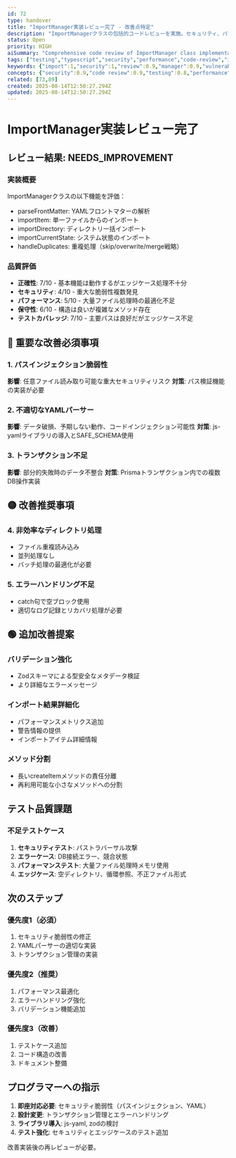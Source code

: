 ```yaml
---
id: 72
type: handover
title: "ImportManager実装レビュー完了 - 改善点特定"
description: "ImportManagerクラスの包括的コードレビューを実施。セキュリティ、パフォーマンス、エラーハンドリングに関する重要な改善点を特定"
status: Open
priority: HIGH
aiSummary: "Comprehensive code review of ImportManager class implementation identifying critical security vulnerabilities (path injection, YAML parsing), performance issues, and areas for improvement including transaction management, error handling, and test coverage enhancement."
tags: ["testing","typescript","security","performance","code-review","import-export"]
keywords: {"import":1,"security":1,"review":0.9,"manager":0.9,"vulnerability":0.9}
concepts: {"security":0.9,"code review":0.9,"testing":0.8,"performance":0.8,"software quality":0.8}
related: [73,89]
created: 2025-08-14T12:50:27.294Z
updated: 2025-08-14T12:50:27.294Z
---
```


# ImportManager実装レビュー完了

## レビュー結果: NEEDS_IMPROVEMENT

### 実装概要
ImportManagerクラスの以下機能を評価：
- parseFrontMatter: YAMLフロントマターの解析
- importItem: 単一ファイルからのインポート
- importDirectory: ディレクトリ一括インポート
- importCurrentState: システム状態のインポート
- handleDuplicates: 重複処理（skip/overwrite/merge戦略）

### 品質評価
- **正確性**: 7/10 - 基本機能は動作するがエッジケース処理不十分
- **セキュリティ**: 4/10 - 重大な脆弱性複数発見
- **パフォーマンス**: 5/10 - 大量ファイル処理時の最適化不足
- **保守性**: 6/10 - 構造は良いが複雑なメソッド存在
- **テストカバレッジ**: 7/10 - 主要パスは良好だがエッジケース不足

## 🔴 重要な改善必須事項

### 1. パスインジェクション脆弱性
**影響**: 任意ファイル読み取り可能な重大セキュリティリスク
**対策**: パス検証機能の実装が必要

### 2. 不適切なYAMLパーサー
**影響**: データ破損、予期しない動作、コードインジェクション可能性
**対策**: js-yamlライブラリの導入とSAFE_SCHEMA使用

### 3. トランザクション不足
**影響**: 部分的失敗時のデータ不整合
**対策**: Prismaトランザクション内での複数DB操作実装

## 🟡 改善推奨事項

### 4. 非効率なディレクトリ処理
- ファイル重複読み込み
- 並列処理なし
- バッチ処理の最適化が必要

### 5. エラーハンドリング不足
- catch句で空ブロック使用
- 適切なログ記録とリカバリ処理が必要

## 🟢 追加改善提案

### バリデーション強化
- Zodスキーマによる型安全なメタデータ検証
- より詳細なエラーメッセージ

### インポート結果詳細化
- パフォーマンスメトリクス追加
- 警告情報の提供
- インポートアイテム詳細情報

### メソッド分割
- 長いcreateItemメソッドの責任分離
- 再利用可能な小さなメソッドへの分割

## テスト品質課題

### 不足テストケース
1. **セキュリティテスト**: パストラバーサル攻撃
2. **エラーケース**: DB接続エラー、競合状態
3. **パフォーマンステスト**: 大量ファイル処理時メモリ使用
4. **エッジケース**: 空ディレクトリ、循環参照、不正ファイル形式

## 次のステップ

### 優先度1（必須）
1. セキュリティ脆弱性の修正
2. YAMLパーサーの適切な実装
3. トランザクション管理の実装

### 優先度2（推奨）
1. パフォーマンス最適化
2. エラーハンドリング強化
3. バリデーション機能追加

### 優先度3（改善）
1. テストケース追加
2. コード構造の改善
3. ドキュメント整備

## プログラマーへの指示

1. **即座対応必要**: セキュリティ脆弱性（パスインジェクション、YAML）
2. **設計変更**: トランザクション管理とエラーハンドリング
3. **ライブラリ導入**: js-yaml, zodの検討
4. **テスト強化**: セキュリティとエッジケースのテスト追加

改善実装後の再レビューが必要。
